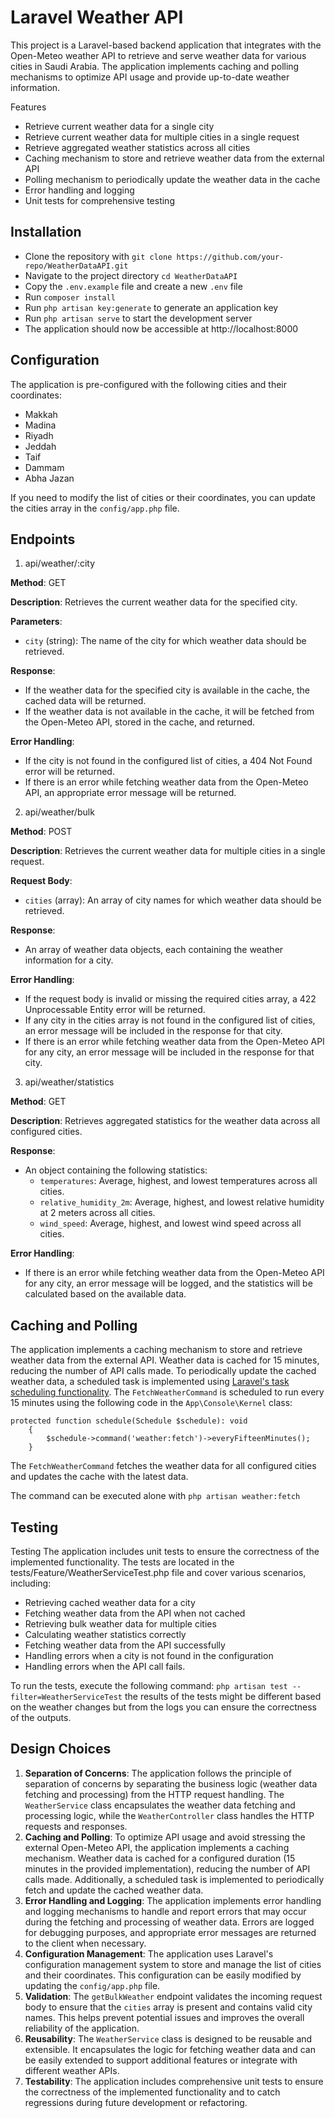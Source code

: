 

# Laravel Weather API

This project is a Laravel-based backend application that integrates with the Open-Meteo weather API to retrieve and serve weather data for various cities in Saudi Arabia. The application implements caching and polling mechanisms to optimize API usage and provide up-to-date weather information.

Features
- Retrieve current weather data for a single city
- Retrieve current weather data for multiple cities in a single request
- Retrieve aggregated weather statistics across all cities
- Caching mechanism to store and retrieve weather data from the external API
- Polling mechanism to periodically update the weather data in the cache
- Error handling and logging
- Unit tests for comprehensive testing

## Installation

- Clone the repository with `git clone https://github.com/your-repo/WeatherDataAPI.git`
- Navigate to the project directory `cd WeatherDataAPI`
- Copy the `.env.example` file and create a new `.env` file 
- Run `composer install`
- Run `php artisan key:generate` to generate an application key
- Run `php artisan serve` to start the development server
- The application should now be accessible at http://localhost:8000

## Configuration

The application is pre-configured with the following cities and their coordinates:

- Makkah
- Madina
- Riyadh
- Jeddah
- Taif
- Dammam
- Abha
 Jazan

If you need to modify the list of cities or their coordinates, you can update the cities array in the `config/app.php` file.

## Endpoints

1. api/weather/:city

**Method**: GET

**Description**: Retrieves the current weather data for the specified city.

**Parameters**:
- `city` (string): The name of the city for which weather data should be retrieved.

**Response**:
- If the weather data for the specified city is available in the cache, the cached data will be returned.
- If the weather data is not available in the cache, it will be fetched from the Open-Meteo API, stored in the cache, and returned.

**Error Handling**:
- If the city is not found in the configured list of cities, a 404 Not Found error will be returned.
- If there is an error while fetching weather data from the Open-Meteo API, an appropriate error message will be returned.

2. api/weather/bulk

**Method**: POST

**Description**: Retrieves the current weather data for multiple cities in a single request.

**Request Body**:
- `cities` (array): An array of city names for which weather data should be retrieved.

**Response**:
- An array of weather data objects, each containing the weather information for a city.

**Error Handling**:
- If the request body is invalid or missing the required cities array, a 422 Unprocessable Entity error will be returned.
- If any city in the cities array is not found in the configured list of cities, an error message will be included in the response for that city.
- If there is an error while fetching weather data from the Open-Meteo API for any city, an error message will be included in the response for that city.

3. api/weather/statistics

**Method**: GET

**Description**: Retrieves aggregated statistics for the weather data across all configured cities.

**Response**:
+ An object containing the following statistics:
  + `temperatures`: Average, highest, and lowest temperatures across all cities.
  + `relative_humidity_2m`: Average, highest, and lowest relative humidity at 2 meters across all cities.
  + `wind_speed`: Average, highest, and lowest wind speed across all cities.

**Error Handling**:
- If there is an error while fetching weather data from the Open-Meteo API for any city, an error message will be logged, and the statistics will be calculated based on the available data.



## Caching and Polling
The application implements a caching mechanism to store and retrieve weather data from the external API. Weather data is cached for 15 minutes, reducing the number of API calls made.
To periodically update the cached weather data, a scheduled task is implemented using [Laravel's task scheduling functionality](https://laravel.com/docs/10.x/scheduling#running-the-scheduler). The `FetchWeatherCommand` is scheduled to run every 15 minutes using the following code in the `App\Console\Kernel` class:

    protected function schedule(Schedule $schedule): void
        {
            $schedule->command('weather:fetch')->everyFifteenMinutes();
        }

The `FetchWeatherCommand` fetches the weather data for all configured cities and updates the cache with the latest data.

The command can be executed alone with `php artisan weather:fetch`

## Testing
Testing
The application includes unit tests to ensure the correctness of the implemented functionality. The tests are located in the tests/Feature/WeatherServiceTest.php file and cover various scenarios, including:
- Retrieving cached weather data for a city
- Fetching weather data from the API when not cached
- Retrieving bulk weather data for multiple cities
- Calculating weather statistics correctly
- Fetching weather data from the API successfully
- Handling errors when a city is not found in the configuration
- Handling errors when the API call fails.

To run the tests, execute the following command:
`php artisan test --filter=WeatherServiceTest`
the results of the tests might be different based on the weather changes but from the logs you can ensure the correctness of the outputs.

## Design Choices

1. **Separation of Concerns**: The application follows the principle of separation of concerns by separating the business logic (weather data fetching and processing) from the HTTP request handling. The `WeatherService` class encapsulates the weather data fetching and processing logic, while the `WeatherController` class handles the HTTP requests and responses.
2. **Caching and Polling**: To optimize API usage and avoid stressing the external Open-Meteo API, the application implements a caching mechanism. Weather data is cached for a configured duration (15 minutes in the provided implementation), reducing the number of API calls made. Additionally, a scheduled task is implemented to periodically fetch and update the cached weather data.
3. **Error Handling and Logging**: The application implements error handling and logging mechanisms to handle and report errors that may occur during the fetching and processing of weather data. Errors are logged for debugging purposes, and appropriate error messages are returned to the client when necessary.
4. **Configuration Management**: The application uses Laravel's configuration management system to store and manage the list of cities and their coordinates. This configuration can be easily modified by updating the `config/app.php` file.
5. **Validation**: The `getBulkWeather` endpoint validates the incoming request body to ensure that the `cities` array is present and contains valid city names. This helps prevent potential issues and improves the overall reliability of the application.
6. **Reusability**: The `WeatherService` class is designed to be reusable and extensible. It encapsulates the logic for fetching weather data and can be easily extended to support additional features or integrate with different weather APIs.
7. **Testability**: The application includes comprehensive unit tests to ensure the correctness of the implemented functionality and to catch regressions during future development or refactoring.
